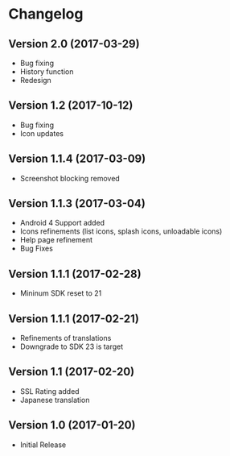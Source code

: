 # Changelog #

## Version 2.0 (2017-03-29) ##
- Bug fixing
- History function
- Redesign

## Version 1.2 (2017-10-12) ##
- Bug fixing
- Icon updates

## Version 1.1.4 (2017-03-09) ##
- Screenshot blocking removed

## Version 1.1.3 (2017-03-04) ##
- Android 4 Support added
- Icons refinements (list icons, splash icons, unloadable icons)
- Help page refinement
- Bug Fixes

## Version 1.1.1 (2017-02-28) ##
- Mininum SDK reset to 21

## Version 1.1.1 (2017-02-21) ##
- Refinements of translations
- Downgrade to SDK 23 is target

## Version 1.1 (2017-02-20) ##
- SSL Rating added
- Japanese translation

## Version 1.0 (2017-01-20) ##
- Initial Release
